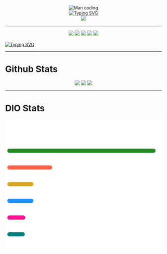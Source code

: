 
<div align="center">
  <img src="https://i.giphy.com/media/f3iwJFOVOwuy7K6FFw/giphy.webp" alt="Man coding" />
  <br />
  <a href="https://git.io/typing-svg"><img src="https://readme-typing-svg.demolab.com?font=IBM+Plex+Mono&duration=3000&pause=1000&color=36B821&center=true&vCenter=true&width=435&lines=Bem+vindo+ao+meu+perfil;Welcome+to+my+profile;%E7%A7%81%E3%81%AE%E3%83%97%E3%83%AD%E3%83%95%E3%82%A3%E3%83%BC%E3%83%AB%E3%81%B8%E3%82%88%E3%81%86%E3%81%93%E3%81%9D" alt="Typing SVG" /></a>
  <br />
  
  <a href="https://www.linkedin.com/in/pedrohteles/">
    <img src="https://img.shields.io/badge/LinkedIn-0077B5?style=for-the-badge&logo=linkedin&logoColor=white" />
  </a>
  <br />
</div>

---

<div align="center">
  <img width="36px" src="https://cdn.jsdelivr.net/gh/devicons/devicon/icons/mongodb/mongodb-original-wordmark.svg" />
  <img width="36px" src="https://cdn.jsdelivr.net/gh/devicons/devicon/icons/postgresql/postgresql-original-wordmark.svg" />
  <img width="36px" src="https://cdn.jsdelivr.net/gh/devicons/devicon/icons/typescript/typescript-plain.svg" />
  <img width="36px" src="https://cdn.jsdelivr.net/gh/devicons/devicon/icons/python/python-original.svg" />
  <img width="48px" src="https://cdn.jsdelivr.net/gh/devicons/devicon/icons/nodejs/nodejs-original-wordmark.svg" />
</div>
<br />
<a href="https://git.io/typing-svg"><img src="https://readme-typing-svg.demolab.com?font=IBM+Plex+Mono&size=16&pause=1000&color=42E128&vCenter=true&multiline=true&width=600&height=75&lines=I'm+interested+in+turning+hard+tasks+to+easier+ones;Since 2012 pursuing+awesome+projects+to+be+part+of" alt="Typing SVG" /></a>
<br />

---

# Github Stats

<div align="center">
  <img height="180em" src="https://github-readme-stats-sigma-five.vercel.app/api?username=pitossomo&include_all_commits=true&count_private=true&show_icons=true&theme=merko&hide_border=true&include_all_commits=true" />
  <img height="180em" src="https://streak-stats.demolab.com?user=Pitossomo&theme=merko&hide_border=true&hide=[]" />
  <img height="240em" src="https://github-readme-stats.vercel.app/api/top-langs/?username=pitossomo&layout=compact&langs_count=10&theme=merko&hide_border=true" />
</div>

---

# DIO Stats

<div align="center">
  <img alt="DIO Skills Stats" src="https://raw.githubusercontent.com/Pitossomo/dio-users-api/f59d7c146a2b50cdb3f1a661df7604c6a7fd7fe1/public/skills-example.svg" />
</div>
